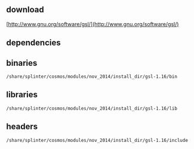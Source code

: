 ## download

[http://www.gnu.org/software/gsl/](http://www.gnu.org/software/gsl/)

## dependencies

## binaries

	/share/splinter/cosmos/modules/nov_2014/install_dir/gsl-1.16/bin

## libraries

	/share/splinter/cosmos/modules/nov_2014/install_dir/gsl-1.16/lib

## headers

	/share/splinter/cosmos/modules/nov_2014/install_dir/gsl-1.16/include
